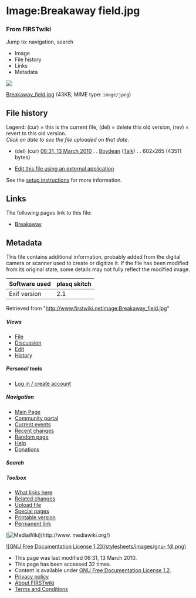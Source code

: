

# Image:Breakaway field.jpg

### From FIRSTwiki

Jump to: navigation, search

  * Image
  * File history
  * Links
  * Metadata

![](/media/0/00/Breakaway_field.jpg)

[Breakaway_field.jpg](/media/0/00/Breakaway_field.jpg "Breakaway field.jpg" )
(43KB, MIME type: `image/jpeg`)

## File history

Legend: (cur) = this is the current file, (del) = delete this old version,
(rev) = revert to this old version.  
_Click on date to see the file uploaded on that date_.

  * (del) (cur) [06:31, 13 March 2010](/media/0/00/Breakaway_field.jpg "/media/0/00/Breakaway field.jpg" ) . . [Boydean](User:Boydean "User:Boydean" ) ([Talk](/index.php?title=User_talk:Boydean&action=edit "User talk:Boydean" )) . . 602x265 (43511 bytes)
  

  * [Edit this file using an external application](/index.php?title=Image:Breakaway_field.jpg&action=edit&externaledit=true&mode=file "Image:Breakaway field.jpg" )

See the [setup
instructions](http://meta.wikimedia.org/wiki/Help:External_editors
"http://meta.wikimedia.org/wiki/Help:External_editors" ) for more information.

## Links

The following pages link to this file:

  * [Breakaway](Breakaway "Breakaway" )

## Metadata

This file contains additional information, probably added from the digital
camera or scanner used to create or digitize it. If the file has been modified
from its original state, some details may not fully reflect the modified
image.

Software used |  plasq skitch  
---|---  
Exif version |  2.1  
  
Retrieved from
"<http://www.firstwiki.netImage:Breakaway_field.jpg>"

##### Views

  * [File](Image:Breakaway_field.jpg)
  * [Discussion](/index.php?title=Image_talk:Breakaway_field.jpg&action=edit)
  * [Edit](/index.php?title=Image:Breakaway_field.jpg&action=edit)
  * [History](/index.php?title=Image:Breakaway_field.jpg&action=history)

##### Personal tools

  * [Log in / create account](/index.php?title=Special:Userlogin&returnto=Image:Breakaway_field.jpg)

[](Main_Page "Main Page" )

##### Navigation

  * [Main Page](Main_Page)
  * [Community portal](FIRSTwiki:Community_portal)
  * [Current events](Current_events)
  * [Recent changes](Special:Recentchanges)
  * [Random page](Special:Random)
  * [Help](FIRSTwiki:Help)
  * [Donations](FIRSTwiki:Site_support)

##### Search



##### Toolbox

  * [What links here](Special:Whatlinkshere/Image:Breakaway_field.jpg)
  * [Related changes](Special:Recentchangeslinked/Image:Breakaway_field.jpg)
  * [Upload file](Special:Upload)
  * [Special pages](Special:Specialpages)
  * [Printable version](/index.php?title=Image:Breakaway_field.jpg&printable=yes)
  * [Permanent link](/index.php?title=Image:Breakaway_field.jpg&oldid=75467)

[![MediaWiki](/skins/common/images/poweredby_mediawiki_88x31.png)](http://www.
mediawiki.org/)

[![GNU Free Documentation License 1.2](/stylesheets/images/gnu-
fdl.png)](http://www.gnu.org/copyleft/fdl.html)

  * This page was last modified 06:31, 13 March 2010.
  * This page has been accessed 32 times.
  * Content is available under [GNU Free Documentation License 1.2](http://www.gnu.org/copyleft/fdl.html "http://www.gnu.org/copyleft/fdl.html" ).
  * [Privacy policy](FIRSTwiki:Privacy_policy "FIRSTwiki:Privacy policy" )
  * [About FIRSTwiki](FIRSTwiki:About "FIRSTwiki:About" )
  * [Terms and Conditions](FIRSTwiki:Terms_and_conditions "FIRSTwiki:Terms and conditions" )

